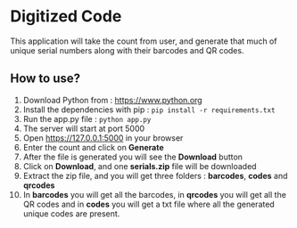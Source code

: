 
# Digitized Code

This application will take the count from user, and generate that much of unique serial numbers along with their barcodes and QR codes.


**How to use?**
--
1. Download Python from : https://www.python.org
2. Install the dependencies with pip : ```pip install -r requirements.txt```
3. Run the app.py file : ```python app.py```
4. The server will start at port 5000
5. Open https://127.0.0.1:5000 in your browser
6. Enter the count and click on **Generate**
7. After the file is generated you will see the **Download** button
8. Click on **Download**, and one **serials.zip** file will be downloaded
9. Extract the zip file, and you will get three folders : **barcodes**, **codes** and **qrcodes**
10. In **barcodes** you will get all the barcodes, in **qrcodes** you will get all the QR codes and in **codes** you will get a txt file where all the generated unique codes are present.
